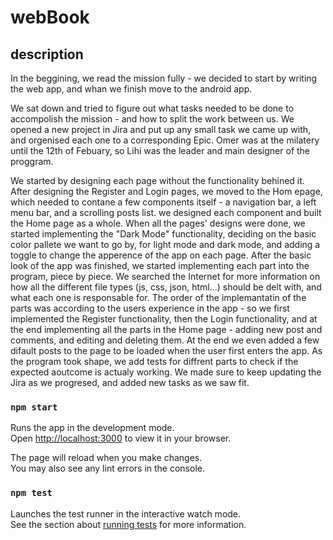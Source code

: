 # webBook

## description
  In the beggining, we read the mission fully - we decided to start by writing the web app, and whan we finish move to the android app.

  We sat down and tried to figure out what tasks needed to be done to accompolish the mission - and how to split the work between us.
  We opened a new project in Jira and put up any small task we came up with, and orgenised each one to a corresponding Epic.
  Omer was at the milatery until the 12th of Febuary, so Lihi was the leader and main designer of the proggram.

  We started by designing each page without the functionality behined it.
  After designing the Register and Login pages, we moved to the Hom epage, which needed to contane a few components itself - a navigation bar, a left menu bar, and a scrolling posts list.
  we designed each component and built the Home page as a whole.
  When all the pages' designs were done, we started implementing the "Dark Mode" functionality, deciding on the basic color pallete we want to go by, for light mode and dark mode, and adding a toggle to change the apperence of the app on each page.
  After the basic look of the app was finished, we started implementing each part into the program, piece by piece.
  We searched the Internet for more information on how all the different file types (js, css, json, html...) should be delt with, and what each one is responsable for.
  The order of the implemantatin of the parts was according to the users experience in the app - so we first implemented the Register functionality, then the Login functionality, and at the end implementing all the parts in the Home page - adding new post and comments, and editing and deleting them.
  At the end we even added a few difault posts to the page to be loaded when the user first enters the app.
  As the program took shape, we add tests for diffrent parts to check if the expected aoutcome is actualy working.
  We made sure to keep updating the Jira as we progresed, and added new tasks as we saw fit.


### `npm start`

Runs the app in the development mode.\
Open [http://localhost:3000](http://localhost:3000) to view it in your browser.

The page will reload when you make changes.\
You may also see any lint errors in the console.

### `npm test`

Launches the test runner in the interactive watch mode.\
See the section about [running tests](https://facebook.github.io/create-react-app/docs/running-tests) for more information.


